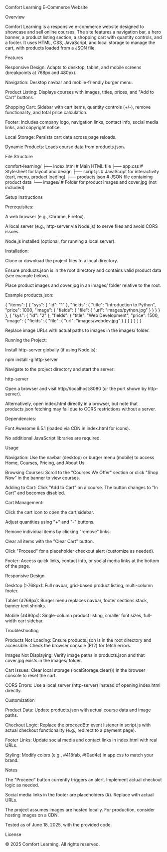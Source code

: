 Comfort Learning E-Commerce Website

Overview

Comfort Learning is a responsive e-commerce website designed to showcase and sell online courses. The site features a navigation bar, a hero banner, a product listing section, a shopping cart with quantity controls, and a footer. It uses HTML, CSS, JavaScript, and local storage to manage the cart, with products loaded from a JSON file.

Features





Responsive Design: Adapts to desktop, tablet, and mobile screens (breakpoints at 768px and 480px).



Navigation: Desktop navbar and mobile-friendly burger menu.



Product Listing: Displays courses with images, titles, prices, and "Add to Cart" buttons.



Shopping Cart: Sidebar with cart items, quantity controls (+/-), remove functionality, and total price calculation.



Footer: Includes company logo, navigation links, contact info, social media links, and copyright notice.



Local Storage: Persists cart data across page reloads.



Dynamic Products: Loads course data from products.json.

File Structure

comfort-learning/
├── index.html        # Main HTML file
├── app.css           # Stylesheet for layout and design
├── script.js         # JavaScript for interactivity (cart, menu, product loading)
├── products.json     # JSON file containing product data
└── images/           # Folder for product images and cover.jpg (not included)

Setup Instructions





Prerequisites:





A web browser (e.g., Chrome, Firefox).



A local server (e.g., http-server via Node.js) to serve files and avoid CORS issues.



Node.js installed (optional, for running a local server).



Installation:





Clone or download the project files to a local directory.



Ensure products.json is in the root directory and contains valid product data (see example below).



Place product images and cover.jpg in an images/ folder relative to the root.



Example products.json:

{
    "items": [
        {
            "sys": { "id": "1" },
            "fields": {
                "title": "Introduction to Python",
                "price": 1000,
                "image": { "fields": { "file": { "url": "images/python.jpg" } } }
            }
        },
        {
            "sys": { "id": "2" },
            "fields": {
                "title": "Web Development",
                "price": 1500,
                "image": { "fields": { "file": { "url": "images/webdev.jpg" } } }
            }
        }
    ]
}





Replace image URLs with actual paths to images in the images/ folder.



Running the Project:





Install http-server globally (if using Node.js):

npm install -g http-server



Navigate to the project directory and start the server:

http-server



Open a browser and visit http://localhost:8080 (or the port shown by http-server).



Alternatively, open index.html directly in a browser, but note that products.json fetching may fail due to CORS restrictions without a server.



Dependencies:





Font Awesome 6.5.1 (loaded via CDN in index.html for icons).



No additional JavaScript libraries are required.

Usage





Navigation: Use the navbar (desktop) or burger menu (mobile) to access Home, Courses, Pricing, and About Us.



Browsing Courses: Scroll to the "Courses We Offer" section or click "Shop Now" in the banner to view courses.



Adding to Cart: Click "Add to Cart" on a course. The button changes to "In Cart" and becomes disabled.



Cart Management:





Click the cart icon to open the cart sidebar.



Adjust quantities using "+" and "-" buttons.



Remove individual items by clicking "remove" links.



Clear all items with the "Clear Cart" button.



Click "Proceed" for a placeholder checkout alert (customize as needed).



Footer: Access quick links, contact info, or social media links at the bottom of the page.

Responsive Design





Desktop (>768px): Full navbar, grid-based product listing, multi-column footer.



Tablet (≤768px): Burger menu replaces navbar, footer sections stack, banner text shrinks.



Mobile (≤480px): Single-column product listing, smaller font sizes, full-width cart sidebar.

Troubleshooting





Products Not Loading: Ensure products.json is in the root directory and accessible. Check the browser console (F12) for fetch errors.



Images Not Displaying: Verify image paths in products.json and that cover.jpg exists in the images/ folder.



Cart Issues: Clear local storage (localStorage.clear()) in the browser console to reset the cart.



CORS Errors: Use a local server (http-server) instead of opening index.html directly.

Customization





Product Data: Update products.json with actual course data and image paths.



Checkout Logic: Replace the proceedBtn event listener in script.js with actual checkout functionality (e.g., redirect to a payment page).



Footer Links: Update social media and contact links in index.html with real URLs.



Styling: Modify colors (e.g., #418fab, #f0ad4e) in app.css to match your brand.

Notes





The "Proceed" button currently triggers an alert. Implement actual checkout logic as needed.



Social media links in the footer are placeholders (#). Replace with actual URLs.



The project assumes images are hosted locally. For production, consider hosting images on a CDN.



Tested as of June 18, 2025, with the provided code.

License

© 2025 Comfort Learning. All rights reserved.
